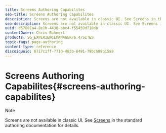 ```yaml
---
title: Screens Authoring Capabilites
seo-title: Screens Authoring Capabilites
description: Screens are not available in classic UI. See Screens in the standard authoring documentation for details.
seo-description: Screens are not available in classic UI. See Screens in the standard authoring documentation for details.
uuid: d57001a4-8e1b-4436-bbc4-f55459d710db
contentOwner: Chris Bohnert
products: SG_EXPERIENCEMANAGER/6.4/SITES
topic-tags: page-authoring
content-type: reference
discoiquuid: 0717c1ff-7710-483b-8491-79bc689b15a9
---
```


# Screens Authoring Capabilites{#screens-authoring-capabilites}

>[!NOTE]
>
>Screens are not available in classic UI. See [Screens](/help/screens/authoring-screens.md) in the standard authoring documentation for details.

